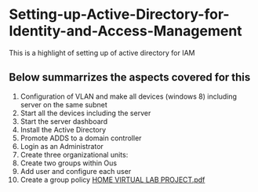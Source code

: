 # Setting-up-Active-Directory-for-Identity-and-Access-Management
This is a highlight of setting up of active directory for IAM

## Below summarrizes the aspects covered for this
1.	Configuration of VLAN and make all devices (windows 8) including server on the same subnet
2.	Start all the devices including the server
3.	Start the server dashboard
4.	Install the Active Directory
5.	Promote ADDS to a domain controller
6.	Login as an Administrator
7.	Create three organizational units: 
8.	Create two groups within Ous
9.	Add user and configure each user
10.	Create a group policy
[HOME VIRTUAL LAB PROJECT.pdf](https://github.com/user-attachments/files/22567455/HOME.VIRTUAL.LAB.PROJECT.pdf)
